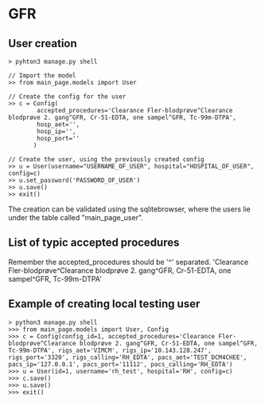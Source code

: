 # GFR

## User creation
```
> pyhton3 manage.py shell

// Import the model
>> from main_page.models import User

// Create the config for the user
>> c = Config(
        accepted_procedures='Clearance Fler-blodprøve^Clearance blodprøve 2. gang^GFR, Cr-51-EDTA, one sampel^GFR, Tc-99m-DTPA',
        hosp_aet='',
        hosp_ip='',
        hosp_port=''
       )

// Create the user, using the previously created config
>> u = User(username="USERNAME_OF_USER", hospital="HOSPITAL_OF_USER", config=c)
>> u.set_password('PASSWORD_OF_USER')
>> u.save()
>> exit()
```

The creation can be validated using the sqlitebrowser, where the users lie under the table called "main_page_user".

## List of typic accepted procedures
Remember the accepted_procedures should be '^' separated.
'Clearance Fler-blodprøve^Clearance blodprøve 2. gang^GFR, Cr-51-EDTA, one sampel^GFR, Tc-99m-DTPA'

## Example of creating local testing user
```
> python3 manage.py shell
>>> from main_page.models import User, Config
>>> c = Config(config_id=1, accepted_procedures='Clearance Fler-blodprøve^Clearance blodprøve 2. gang^GFR, Cr-51-EDTA, one sampel^GFR, Tc-99m-DTPA', rigs_aet='VIMCM', rigs_ip='10.143.128.247', rigs_port='3320', rigs_calling='RH_EDTA', pacs_aet='TEST_DCM4CHEE', pacs_ip='127.0.0.1', pacs_port='11112', pacs_calling='RH_EDTA')
>>> u = User(id=1, username='rh_test', hospital='RH', config=c)
>>> c.save()
>>> u.save()
>>> exit()
```
